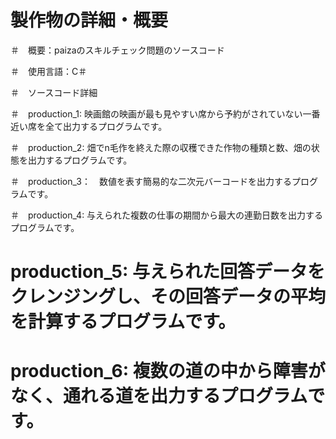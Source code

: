 # 製作物の詳細・概要

＃　概要：paizaのスキルチェック問題のソースコード

＃　使用言語：C＃


＃　ソースコード詳細

＃　production_1: 映画館の映画が最も見やすい席から予約がされていない一番近い席を全て出力するプログラムです。

＃　production_2: 畑でn毛作を終えた際の収穫できた作物の種類と数、畑の状態を出力するプログラムです。

＃　production_3：　数値を表す簡易的な二次元バーコードを出力するプログラムです。

＃　production_4: 与えられた複数の仕事の期間から最大の連勤日数を出力するプログラムです。

# production_5: 与えられた回答データをクレンジングし、その回答データの平均を計算するプログラムです。

# production_6: 複数の道の中から障害がなく、通れる道を出力するプログラムです。
